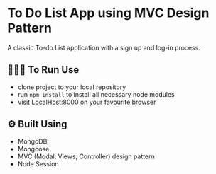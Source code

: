 # To Do List App using MVC Design Pattern
A classic To-do List application with a sign up and log-in process.

## 🏃🏻‍♀️ To Run Use
* clone project to your local repository
* run `npm install` to install all necessary node modules
* visit LocalHost:8000 on your favourite browser

## ⚙ Built Using
* MongoDB
* Mongoose
* MVC (Modal, Views, Controller) design pattern
* Node Session
